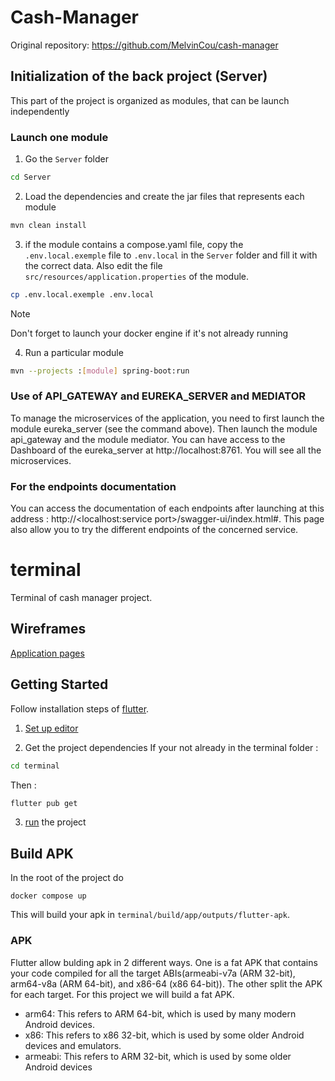 # Cash-Manager

Original repository: https://github.com/MelvinCou/cash-manager

## Initialization of the back project (Server)

This part of the project is organized as modules, that can be launch independently

### Launch one module

1. Go the `Server` folder

```sh
cd Server
```

2. Load the dependencies and create the jar files that represents each module

```sh
mvn clean install
```

3. if the module contains a compose.yaml file, copy the `.env.local.exemple` file to `.env.local` in the `Server` folder and fill it with the correct data. Also edit the file `src/resources/application.properties` of the module.

```sh
cp .env.local.exemple .env.local
```

> [!Note]
> Don't forget to launch your docker engine if it's not already running

4. Run a particular module

```sh
mvn --projects :[module] spring-boot:run 
```

### Use of API_GATEWAY and EUREKA_SERVER and MEDIATOR
To manage the microservices of the application, you need to first launch the module eureka_server (see the command above).
Then launch the module api_gateway and the module mediator.
You can have access to the Dashboard of the eureka_server at http://localhost:8761. You will see all the microservices.

### For the endpoints documentation
You can access the documentation of each endpoints after launching at this address : http://<localhost:service port>/swagger-ui/index.html#. This page also allow you to try the different endpoints of the concerned service.


# terminal

Terminal of cash manager project.

## Wireframes

[Application pages](https://www.figma.com/file/qCPhOBykgLhAbbLjAXzRj1/T-DEV-700-Cash-Manager?type=design&node-id=35%3A0&mode=design&t=5Ltb4mmC2RZlxf5R-1)

## Getting Started

Follow installation steps of [flutter](https://docs.flutter.dev/get-started/install).

1. [Set up editor](https://docs.flutter.dev/get-started/test-drive)

2. Get the project dependencies
If your not already in the terminal folder :

```sh
cd terminal
```
Then :

```sh
flutter pub get
```

3. [run](https://docs.flutter.dev/get-started/test-drive?tab=terminal) the project


## Build APK

In the root of the project do

```
docker compose up
```

This will build your apk in `terminal/build/app/outputs/flutter-apk`.

### APK

Flutter allow bulding apk in 2 different ways. One is a fat APK that contains your code compiled for all the target ABIs(armeabi-v7a (ARM 32-bit), arm64-v8a (ARM 64-bit), and x86-64 (x86 64-bit)). The other split the APK for each target. For this project we will build a fat APK.

- arm64: This refers to ARM 64-bit, which is used by many modern Android devices.
- x86: This refers to x86 32-bit, which is used by some older Android devices and emulators.
- armeabi: This refers to ARM 32-bit, which is used by some older Android devices